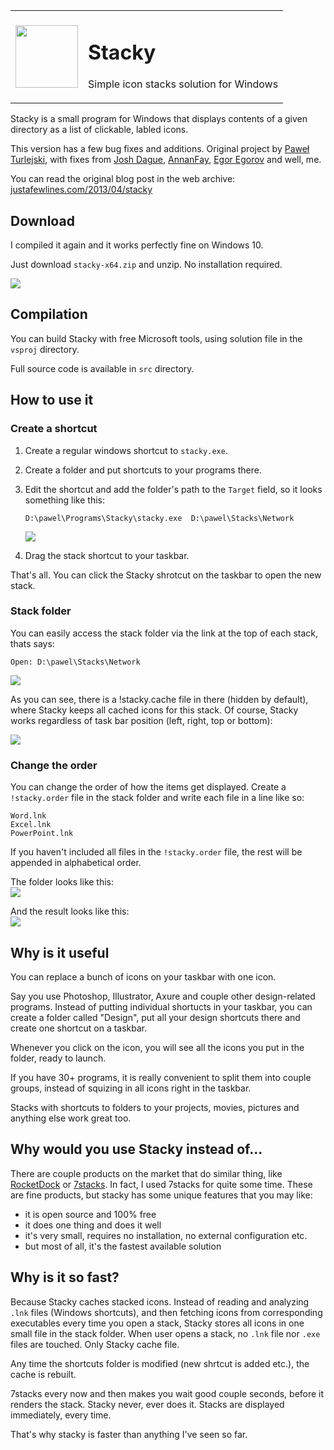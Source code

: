 <table>
      <tr>
            <td><img src="images/stacky.png" width="100"></td>
            <td><h1>Stacky</h1><p>Simple icon stacks solution for Windows</p></td>
      </tr>
</table>

Stacky is a small program for Windows that displays contents of a given directory as a list of clickable, labled icons.

This version has a few bug fixes and additions. Original project by [Paweł Turlejski](https://github.com/pawelt/stacky), with fixes from [Josh Dague](https://github.com/daguej/stacky), [AnnanFay](https://github.com/AnnanFay/stacky/commits/master), [Egor Egorov](https://github.com/egigoka/stacky/commits/master) and well, me.

You can read the original blog post in the web archive: [justafewlines.com/2013/04/stacky](https://web.archive.org/web/20160403223409/http://justafewlines.com/2013/04/stacky/)

## Download

I compiled it again and it works perfectly fine on Windows 10.

Just download `stacky-x64.zip` and unzip. No installation required.

<a href="https://github.com/FelisDiligens/stacky/blob/master/binaries/stacky-x64.zip?raw=true">
      <img src="https://img.shields.io/badge/-Download-0b3e9f?style=for-the-badge">
</a>


## Compilation

You can build Stacky with free Microsoft tools, using solution file in the `vsproj` directory.

Full source code is available in `src` directory.


## How to use it

### Create a shortcut

1. Create a regular windows shortcut to `stacky.exe`.
2. Create a folder and put shortcuts to your programs there.
3. Edit the shortcut and add the folder's path to the `Target` field, so it looks something like this:

      `D:\pawel\Programs\Stacky\stacky.exe  D:\pawel\Stacks\Network`

      ![](images/stacky-shortcut-props.png)
      
4. Drag the stack shortcut to your taskbar.

That's all. You can click the Stacky shrotcut on the taskbar to open the new stack.

### Stack folder

You can easily access the stack folder via the link at the top of each stack, thats says:

`Open: D:\pawel\Stacks\Network`

![](images/stacky-stack-folder.png)

As you can see, there is a !stacky.cache file in there (hidden by default), where Stacky keeps all cached icons for this stack. Of course, Stacky works regardless of task bar position (left, right, top or bottom):

![](images/stacky-cache-rebuilt-horizontal.png)

### Change the order

You can change the order of how the items get displayed. Create a `!stacky.order` file in the stack folder and write each file in a line like so:
```
Word.lnk
Excel.lnk
PowerPoint.lnk
```
If you haven't included all files in the `!stacky.order` file, the rest will be appended in alphabetical order.

The folder looks like this:  
![](images/stacky-stack-folder-order.png)

And the result looks like this:  
![](images/stacky-order-office.png)

## Why is it useful

You can replace a bunch of icons on your taskbar with one icon. 

Say you use Photoshop, Illustrator, Axure and couple other design-related programs. Instead of putting individual shortucts in your taskbar, you can create a folder called "Design", put all your design shortcuts there and create one shortcut on a taskbar.

Whenever you click on the icon, you will see all the icons you put in the folder, ready to launch.

If you have 30+ programs, it is really convenient to split them into couple groups, instead of squizing in all icons right in the taskbar.

Stacks with shortcuts to folders to your projects, movies, pictures and anything else work great too.

## Why would you use Stacky instead of...

There are couple products on the market that do similar thing, like [RocketDock](http://rocketdock.com/) or [7stacks](http://alastria.com/software/7stacks/). In fact, I used 7stacks for quite some time. These are fine products, but stacky has some unique features that you may like:

- it is open source and 100% free
- it does one thing and does it well
- it's very small, requires no installation, no external configuration etc.
- but most of all, it's the fastest available solution


## Why is it so fast?

Because Stacky caches stacked icons. Instead of reading and analyzing `.lnk` files (Windows shortcuts), and then fetching icons from corresponding executables every time you open a stack, Stacky stores all icons in one small file in the stack folder. When user opens a stack, no `.lnk` file nor `.exe` files are touched. Only Stacky cache file.

Any time the shortcuts folder is modified (new shrtcut is added etc.), the cache is rebuilt.

7stacks every now and then makes you wait good couple seconds, before it renders the stack. Stacky never, ever does it. Stacks are displayed immediately, every time.

That's why stacky is faster than anything I've seen so far.
